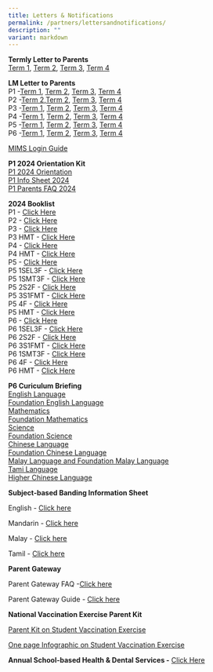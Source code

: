 ```yaml
---
title: Letters & Notifications
permalink: /partners/lettersandnotifications/
description: ""
variant: markdown
---
```

**Termly Letter to Parents**
<br>
[Term 1](/files/Term_1_Letter_to_Parents_2024.pdf), [Term 2](/files/Term_2_Letter_to_Parents_2024_.pdf), [Term 3](/files/2024%20LM%20Letter/Term%201/Term_3_Letter_to_Parents_2024.pdf), [Term 4](/files/2024%20LM%20Letter/Term_4_Letter_to_Parents_2024.pdf)

**LM Letter to Parents**
<br>
P1 -[Term 1](/files/2024%20LM%20Letter/Term%201/P1_Term_1_Level_Letter_2024_Final.pdf), [Term 2](/files/2024%20LM%20Letter/Term%202/P1_Term_2_Level_Letter_2024.pdf), [Term 3](/files/2024%20LM%20Letter/Term%203/P1_Term_3_Level_Letter_2024.pdf), [Term 4](/files/2024%20LM%20Letter/Term%204/P1_Term_4_Level_Letter_2024.pdf)
<br>
P2 -[Term 2](/files/2024%20LM%20Letter/Term%201/P2_Term_1_Level_Letter_2024.pdf),[Term 2](/files/2024%20LM%20Letter/Term%202/P2_Term_2_Level_Letter_2024.pdf), [Term 3](/files/2024%20LM%20Letter/Term%203/P2_Term_3_Level_Letter_2024.pdf), [Term 4](/files/2024%20LM%20Letter/Term%204/P2_Term_4_Level_Letter_2024.pdf)
<br>
P3 -[Term 1](/files/2024%20LM%20Letter/Term%201/P3_Term_1_Level_Letter_2024.pdf), [Term 2](/files/2024%20LM%20Letter/Term%202/P3_Term_2_Level_Letter_2024.pdf), [Term 3](/files/2024%20LM%20Letter/Term%203/P3_Term_3_Level_Letter_2024.pdf), [Term 4](/files/2024%20LM%20Letter/Term%204/P3_Term_4_Level_Letter_2024.pdf)
<br>
P4 -[Term 1](/files/2024%20LM%20Letter/Term%201/P4_Term_1_Level_Letter_2024.pdf), [Term 2](/files/2024%20LM%20Letter/Term%202/P4_Term_2_Level_Letter_2024_amended.pdf), [Term 3](/files/2024%20LM%20Letter/Term%203/P4_Term_3_Level_Letter_2024.pdf), [Term 4](/files/2024%20LM%20Letter/Term%204/P4_Term_4_Level_Letter_2024.pdf)
<br>
P5 -[Term 1](/files/2024%20LM%20Letter/Term%201/P5_Term_1_Level_Letter_2024_.pdf), [Term 2](/files/2024%20LM%20Letter/Term%202/P5_Term_2_Level_Letter_2024.pdf), [Term 3](/files/2024%20LM%20Letter/Term%203/P5_Term_3_Level_Letter_2024.pdf), [Term 4](/files/2024%20LM%20Letter/Term%204/P5_Term_4_Level_Letter_2024.pdf)
<br>
P6 -[Term 1](/files/2024%20LM%20Letter/Term%201/P6_Term_1_Level_Letter_2024_.pdf), [Term 2](/files/2024%20LM%20Letter/Term%202/P6_Term_2_Level_Letter_2024.pdf), [Term 3](/files/2024%20LM%20Letter/Term%203/P6_Term_3_Level_Letter_2024.pdf), [Term 4](/files/2024%20LM%20Letter/Term%204/P6_Term_4_Level_Letter_2024.pdf)

[MIMS Login Guide](/files/2024%20LM%20Letter/Term%202/MIMS_login_guide.pdf)

**P1 2024 Orientation Kit**<br>
[P1 2024 Orientation](/files/P1_2024_Orientation_smaller_compressed.pdf) <br>
[P1 Info Sheet 2024](/files/P1_Information_Sheet__1_2024_.pdf) <br>
[P1 Parents FAQ 2024](/files/Primary_1_Parents_FAQ_2024.pdf)

**2024 Booklist**  
P1 - [Click Here](/files/2025%20Booklist/Ngee_Ann_Booklist_2025_Primary_1.pdf)
<br>P2 - [Click Here](/files/2025%20Booklist/Ngee_Ann_Booklist_2025_Primary_2.pdf)
<br>P3 - [Click Here](/files/2025%20Booklist/Ngee_Ann_Booklist_2025_Primary_3.pdf)
<br>P3 HMT - [Click Here](/files/2025%20Booklist/Ngee_Ann_Booklist_2025_Primary_3HMT.pdf)
<br>P4 - [Click Here](/files/2025%20Booklist/Ngee_Ann_Booklist_2025_Primary_4.pdf)
<br>P4 HMT - [Click Here](/files/2025%20Booklist/Ngee_Ann_Booklist_2025_Primary_4HMT.pdf)
<br>P5 - [Click Here](/files/2025%20Booklist/Ngee_Ann_Booklist_2025_Primary_5_4S.pdf)
<br>P5 1SEL3F - [Click Here](/files/2025%20Booklist/Ngee_Ann_Booklist_2025_Primary_5_1SEL3F.pdf)
<br>P5 1SMT3F - [Click Here](/files/2025%20Booklist/Ngee_Ann_Booklist_2025_Primary_5_1SMT3F.pdf)
<br>P5 2S2F - [Click Here](/files/2025%20Booklist/Ngee_Ann_Booklist_2025_Primary_5_2S2F.pdf)
<br> P5 3S1FMT - [Click Here](/files/2025%20Booklist/Ngee_Ann_Booklist_2025_Primary_5_3S1FMT.pdf)
<br>P5 4F - [Click Here](/files/2025%20Booklist/Ngee_Ann_Booklist_2025_Primary_5_4F.pdf)
<br> P5 HMT - [Click Here](/files/2025%20Booklist/Ngee_Ann_Booklist_2025_Primary_5HMT.pdf)
<br>P6 - [Click Here](/files/2025%20Booklist/Ngee_Ann_Booklist_2025_Primary_6_4S.pdf)
<br>P6 1SEL3F - [Click Here](/files/2025%20Booklist/Ngee_Ann_Booklist_2025_Primary_6_1SEL3F.pdf)
<br>P6 2S2F - [Click Here](/files/2025%20Booklist/Ngee_Ann_Booklist_2025_Primary_6_2S2F.pdf)
<br> P6 3S1FMT - [Click Here](/files/2025%20Booklist/Ngee_Ann_Booklist_2025_Primary_6_3S1FMT.pdf)
<br> P6 1SMT3F - [Click Here](/files/2025%20Booklist/Ngee_Ann_Booklist_2025_Primary_6_1SMT3F.pdf)
<br>P6 4F - [Click Here](/files/2025%20Booklist/Ngee_Ann_Booklist_2025_Primary_6_4F.pdf)
<br>P6 HMT - [Click Here](/files/2025%20Booklist/Ngee_Ann_Booklist_2025_Primary_6HMT.pdf)

**P6 Curiculum Briefing**
<br>
[English Language]()
<br>[Foundation English Language]()
<br>[Mathematics]()
<br>[Foundation Mathematics]()
<br>[Science]()
<br>[Foundation Science]()
<br>[Chinese Language]()
<br>[Foundation Chinese Language]()
<br>[Malay Language and Foundation Malay Language]()
<br>[Tami Language]()
<br>[Higher Chinese Language]()

**Subject-based Banding Information Sheet**

English -&nbsp;[Click here](/files/MOE_SBB_ENG_revised%201%20Mar%202018.pdf)

Mandarin -&nbsp;[Click here](/files/MOE_SBB_CHI_revised%201%20Mar%202018.pdf)

Malay -&nbsp;[Click here](/files/MOE_SBB_ML_revised%201%20Mar%202018.pdf)

Tamil -&nbsp;[Click here](/files/MOE_SBB_TL_revised%201%20Mar%202018.pdf)

**Parent Gateway**

Parent Gateway FAQ -[Click here](https://pg.moe.edu.sg/faq)

Parent Gateway Guide -&nbsp;[Click here](/files/Parents%20Gateway%20User%20Guide.pdf)


**National Vaccination Exercise Parent Kit**

[Parent Kit on Student Vaccination Exercise](/files/Resource%202%20Parent%20Kit%20on%20Student%20Vaccination%20Exercise.pdf)

[One page Infographic on Student Vaccination Exercise](/files/Resource%203%20One%20page%20Infographic%20on%20Student%20Vaccination%20Exercise.pdf)

**Annual School-based Health &amp; Dental Services -**&nbsp;[Click Here](/files/Letter%20to%20P1%20Parents_Final.pdf)